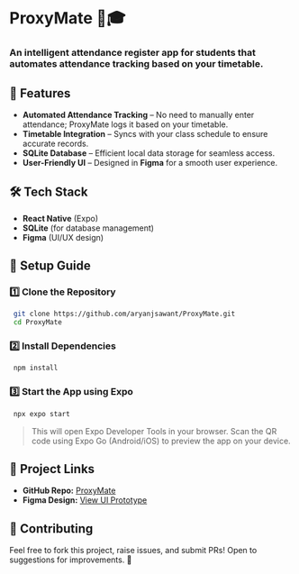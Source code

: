 # ProxyMate 📅🎓

### An intelligent attendance register app for students that automates attendance tracking based on your timetable.

## 🚀 Features
- **Automated Attendance Tracking** – No need to manually enter attendance; ProxyMate logs it based on your timetable.
- **Timetable Integration** – Syncs with your class schedule to ensure accurate records.
- **SQLite Database** – Efficient local data storage for seamless access.
- **User-Friendly UI** – Designed in **Figma** for a smooth user experience.

## 🛠 Tech Stack
- **React Native** (Expo)
- **SQLite** (for database management)
- **Figma** (UI/UX design)

## 🔧 Setup Guide

### 1️⃣ Clone the Repository
```sh
 git clone https://github.com/aryanjsawant/ProxyMate.git
 cd ProxyMate
```

### 2️⃣ Install Dependencies
```sh
 npm install
```

### 3️⃣ Start the App using Expo
```sh
 npx expo start
```
> This will open Expo Developer Tools in your browser. Scan the QR code using Expo Go (Android/iOS) to preview the app on your device.

## 📌 Project Links
- **GitHub Repo:** [ProxyMate](https://github.com/aryanjsawant/ProxyMate)
- **Figma Design:** [View UI Prototype](https://www.figma.com/design/KrzLUQGFYdTgJi4GXRJTgi/ProxyMate?node-id=11-1362&t=pLwOxA9KJNVxHQ5C-1)

## 📩 Contributing
Feel free to fork this project, raise issues, and submit PRs! Open to suggestions for improvements. 🚀

